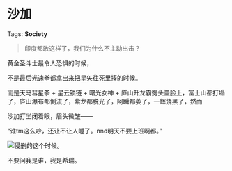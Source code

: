# 沙加

Tags: **Society**

> 印度都敢这样了，我们为什么不主动出击？



黄金圣斗士最令人恐惧的时候，

不是最后光速拳都拿出来把星矢往死里揍的时候。

而是天马彗星拳 + 星云锁链 + 曙光女神 + 庐山升龙霸劈头盖脸上，富士山都打塌了，庐山瀑布都倒流了，紫龙都脱光了，阿瞬都萎了，一辉烧黑了，然而

沙加打坐闭着眼，眉头微皱——

“谁tm这么吵，还让不让人睡了。nnd明天不要上班啊都。”

![](https://pic2.zhimg.com/50/v2-691f8c6b3d5978b56bcfd03f6ea71e5d_hd.jpg?source=1940ef5c)侵删的这个时候。

不要问我是谁，我是希瑞。



